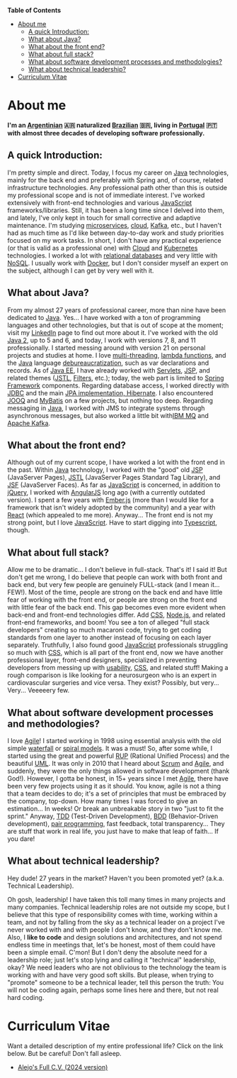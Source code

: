 **Table of Contents**

<!-- TOC -->
* [About me](#about-me)
  * [A quick Introduction:](#a-quick-introduction)
  * [What about Java?](#what-about-java)
  * [What about the front end?](#what-about-the-front-end)
  * [What about full stack?](#what-about-full-stack)
  * [What about software development processes and methodologies?](#what-about-software-development-processes-and-methodologies)
  * [What about technical leadership?](#what-about-technical-leadership)
* [Curriculum Vitae](#curriculum-vitae)
<!-- TOC -->

# About me

**I'm an [Argentinian](https://www.argentina.travel/) 🇦🇷 naturalized [Brazilian](https://visitbrasil.com/) 🇧🇷, living in 
[Portugal](https://www.visitportugal.com/) 🇵🇹 with almost three decades of developing software professionally.**

## A quick Introduction:

I'm pretty simple and direct. Today, I focus my career on [Java](https://www.java.com/en/download/help/whatis_java.html) 
technologies, mainly for the back end and preferably with Spring and, of course, related infrastructure technologies. 
Any professional path other than this is outside my professional scope and is not of immediate interest. I've worked 
extensively with front-end technologies and various [JavaScript](https://simple.wikipedia.org/wiki/JavaScript) 
frameworks/libraries. Still, it has been a long time since I delved into them, and lately, I've only kept in touch for 
small corrective and adaptive maintenance. I'm studying [microservices](https://aws.amazon.com/microservices/), 
[cloud](https://github.com/cncf/toc/blob/main/DEFINITION.md), [Kafka](https://kafka.apache.org/), etc., but I haven't 
had as much time as I'd like between day-to-day work and study priorities focused on my work tasks. In short, I don't 
have any practical experience (or that is valid as a professional one) with [Cloud](https://github.com/cncf/toc/blob/main/DEFINITION.md) 
and [Kubernetes](https://kubernetes.io/) technologies. I worked a lot with [relational databases](https://www.oracle.com/pt/database/what-is-a-relational-database/) 
and very little with [NoSQL](https://www.oracle.com/pt/database/nosql/what-is-nosql/). I usually work with 
[Docker](https://docs.docker.com/get-started/docker-overview/), but I don't consider myself an expert on the subject, 
although I can get by very well with it.

## What about Java?

From my almost 27 years of professional career, more than nine have been dedicated to 
[Java](https://www.java.com/en/download/help/whatis_java.html). Yes... I have worked with a ton of programming 
languages and other technologies, but that is out of scope at the moment; visit my 
[LinkedIn](https://www.linkedin.com/in/alejoceballos/) page to find out more about it. I've worked with the old 
[Java 2](https://www.oracle.com/java/technologies/j2se-142.html), up to 5 and 6, and today, I work with versions 7, 8, 
and 11 professionally. I started messing around with version 21 on personal projects and studies at home. I love 
[multi-threading](https://www.oracle.com/java/technologies/multithreading.html), 
[lambda functions](https://dev.java/learn/lambdas/), and the [Java](https://www.java.com/en/download/help/whatis_java.html) 
language [debureaucratization](https://javatechonline.com/java-features-after-java-8/), such as var declarations and 
records. As of [Java EE](https://jakarta.ee/), I have already worked with [Servlets](https://www.baeldung.com/intro-to-servlets), 
[JSP](https://www.oracle.com/java/technologies/jspt.html), and related themes ([JSTL](https://www.baeldung.com/jstl), 
[Filters](https://www.oracle.com/java/technologies/filters.html), etc.); today, the web part is limited to 
[Spring Framework](https://spring.io/projects/spring-framework) components. Regarding database access, I worked directly 
with [JDBC](https://www.baeldung.com/java-jdbc) and the main [JPA implementation, Hibernate](https://www.baeldung.com/learn-jpa-hibernate). 
I also encountered [JOOQ](https://www.jooq.org/) and [MyBatis](https://mybatis.org/mybatis-3/) on a few projects, but 
nothing too deep. Regarding messaging in [Java](https://www.java.com/en/download/help/whatis_java.html), I worked with 
JMS to integrate systems through asynchronous messages, but also worked a little bit with[IBM MQ](https://www.ibm.com/products/mq) 
and [Apache Kafka](https://kafka.apache.org/).

## What about the front end?

Although out of my current scope, I have worked a lot with the front end in the past. Within 
[Java](https://www.java.com/en/download/help/whatis_java.html) technology, I worked with the "good" old 
[JSP](https://www.oracle.com/java/technologies/jspt.html) (JavaServer Pages), [JSTL](https://www.baeldung.com/jstl) 
(JavaServer Pages Standard Tag Library), and [JSF](https://www.oracle.com/java/technologies/javaserverfaces.html) 
(JavaServer Faces). As far as [JavaScript](https://simple.wikipedia.org/wiki/JavaScript) is concerned, in addition to 
[jQuery](https://jquery.com/), I worked with [AngularJS](https://angularjs.org/) long ago (with a currently outdated 
version). I spent a few years with [Ember.js](https://emberjs.com/) (more than I would like for a framework that isn't 
widely adopted by the community) and a year with [React](https://react.dev/) (which appealed to me more). Anyway... 
The front end is not my strong point, but I love [JavaScript](https://simple.wikipedia.org/wiki/JavaScript). Have to 
start digging into [Typescript](https://www.typescriptlang.org/), though.

## What about full stack?

Allow me to be dramatic... I don't believe in full-stack. That's it! I said it! But don't get me wrong, I do believe 
that people can work with both front and back end, but very few people are genuinely FULL-stack (and I mean it... FEW!). 
Most of the time, people are strong on the back end and have little fear of working with the front end, or people are 
strong on the front end with little fear of the back end. This gap becomes even more evident when back-end and front-end 
technologies differ. Add [CSS](https://developer.mozilla.org/en-US/docs/Web/CSS), [Node.js](https://nodejs.org/), and 
related front-end frameworks, and boom! You see a ton of alleged "full stack developers" creating so much macaroni code, 
trying to get coding standards from one layer to another instead of focusing on each layer separately. Truthfully, I 
also found good [JavaScript](https://simple.wikipedia.org/wiki/JavaScript) professionals struggling so much with 
[CSS](https://developer.mozilla.org/en-US/docs/Web/CSS), which is all part of the front end, now we have another 
professional layer, front-end designers, specialized in preventing developers from messing up with 
[usability](https://digital.gov/topics/usability/), [CSS](https://developer.mozilla.org/en-US/docs/Web/CSS), and related 
stuff! Making a rough comparison is like looking for a neurosurgeon who is an expert in cardiovascular surgeries and 
vice versa. They exist? Possibly, but very... Very... Veeeeery few.

## What about software development processes and methodologies?

I love [Agile](https://agilemanifesto.org/)! I started working in 1998 using essential analysis with the old simple 
[waterfall](https://instituteprojectmanagement.com/blog/waterfall-methodology/) or 
[spiral models](https://www.baeldung.com/cs/spiral-software-development-model). It was a must! So, after some while, I 
started using the great and powerful [RUP](https://en.wikipedia.org/wiki/Rational_unified_process) (Rational Unified 
Process) and the beautiful [UML](https://www.uml.org/what-is-uml.htm). It was only in 2010 that I heard about 
[Scrum](https://www.scrum.org/resources/what-scrum-module) and [Agile](https://agilemanifesto.org/), and suddenly, they 
were the only things allowed in software development (thank God!). However, I gotta be honest, in 15+ years since I met
[Agile](https://agilemanifesto.org/), there have been very few projects using it as it should. You know, agile is not a 
thing that a team decides to do; it's a set of principles that must be embraced by the company, top-down. How many 
times I was forced to give an estimation... In weeks! Or break an unbreakable story in two "just to fit the sprint." 
Anyway, [TDD](https://martinfowler.com/bliki/TestDrivenDevelopment.html) (Test-Driven Development), 
[BDD](https://www.agilealliance.org/glossary/bdd/) (Behavior-Driven development), 
[pair programming](https://www.agilealliance.org/glossary/pair-programming/), fast feedback, total transparency... 
They are stuff that work in real life, you just have to make that leap of faith... If you dare!

## What about technical leadership?

Hey dude! 27 years in the market? Haven't you been promoted yet? (a.k.a. Technical Leadership).

Oh gosh, leadership! I have taken this toll many times in many projects and many companies. Technical leadership roles 
are not outside my scope, but I believe that this type of responsibility comes with time, working within a team, and not 
by falling from the sky as a technical leader on a project I've never worked with and with people I don't know, and they 
don't know me. Also, I **like to code** and design solutions and architectures, and not spend endless time in meetings 
that, let's be honest, most of them could have been a simple email. C'mon! But I don't deny the absolute need for a 
leadership role; just let's stop lying and calling it "technical" leadership, okay? We need leaders who are not 
oblivious to the technology the team is working with and have very good soft skills. But please, when trying to 
"promote" someone to be a technical leader, tell this person the truth: You will not be coding again, perhaps some lines 
here and there, but not real hard coding.

# Curriculum Vitae

Want a detailed description of my entire professional life? Click on the link below. But be careful! Don't fall asleep.

- [Alejo's Full C.V. (2024 version)](Alejo-Ceballos-Full-2024-CV-NO-CONTACT-INFO.pdf)
